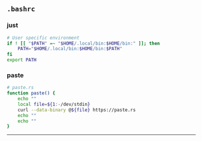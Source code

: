 ## `.bashrc`
### just
```bash
# User specific environment
if ! [[ "$PATH" =~ "$HOME/.local/bin:$HOME/bin:" ]]; then
    PATH="$HOME/.local/bin:$HOME/bin:$PATH"
fi
export PATH
```

### paste
```bash
# paste.rs
function paste() {
    echo ""
    local file=${1:-/dev/stdin}
    curl --data-binary @${file} https://paste.rs
    echo ""
    echo ""
}
```
---
